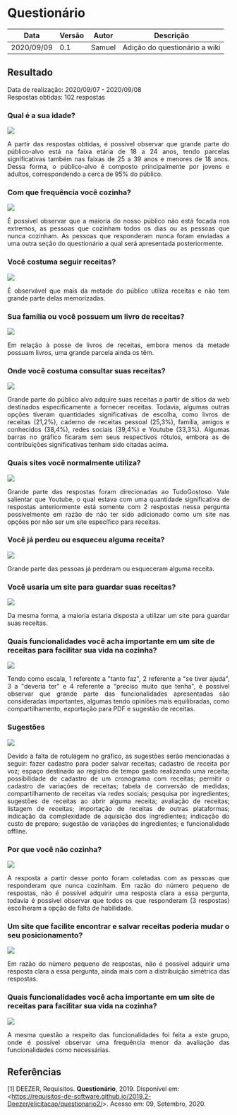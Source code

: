 # Questionário

| Data |Versão| Autor | Descrição |
| ---- | ---- | ----- | --------- |
| 2020/09/09 | 0.1 | Samuel| Adição do questionário a wiki |

## Resultado
<p> Data de realização: 2020/09/07 - 2020/09/08 </br>
Respostas obtidas: 102 respostas</p>

### Qual é a sua idade?

![](../../assets/02-requisitos/elicitacao/questionario/resultados_idade.png)

<p align="justify"> A partir das respostas obtidas, é possível observar que grande parte do público-alvo está na faixa etária de 18 a 24 anos, tendo parcelas significativas também nas faixas de 25 a 39 anos e menores de 18 anos. Dessa forma, o público-alvo é composto principalmente por jovens e adultos, correspondendo a cerca de 95% do público. </p>

### Com que frequência você cozinha?

![](../../assets/02-requisitos/elicitacao/questionario/resultados_frequencia.png)

<p align="justify"> É possível observar que a maioria do nosso público não está focada nos extremos, as pessoas que cozinham todos os dias ou as pessoas que nunca cozinham.  As pessoas que responderam nunca foram enviadas a uma outra seção do questionário a qual será apresentada posteriormente. </p>

### Você costuma seguir receitas?

![](../../assets/02-requisitos/elicitacao/questionario/resultados_seguir_receita.png)

<p align="justify"> É observável que mais da metade do público utiliza receitas e não tem grande parte delas memorizadas. </p>

### Sua família ou você possuem um livro de receitas?

![](../../assets/02-requisitos/elicitacao/questionario/resultados_livro.png)

<p align="justify"> Em relação à posse de livros de receitas, embora menos da metade possuam livros, uma grande parcela ainda os têm. </p>

### Onde você costuma consultar suas receitas?

![](../../assets/02-requisitos/elicitacao/questionario/resultados_locais.png)

<p align="justify"> Grande parte do público alvo adquire suas receitas a partir de sítios da web destinados especificamente a fornecer receitas. Todavia, algumas outras opções tiveram quantidades significativas de escolha, como livros de receitas (21,2%), caderno de receitas pessoal (25,3%), família, amigos e conhecidos (38,4%), redes sociais (39,4%) e Youtube (33,3%). Algumas barras no gráfico ficaram sem seus respectivos rótulos, embora as de contribuições significativas tenham sido citadas acima. </p>

### Quais sites você normalmente utiliza?

![](../../assets/02-requisitos/elicitacao/questionario/resultados_sites.png)

<p align="justify"> Grande parte das respostas foram direcionadas ao TudoGostoso. Vale salientar que Youtube, o qual estava com uma quantidade significativa de respostas anteriormente está somente com 2 respostas nessa pergunta possivelmente em razão de não ter sido adicionado como um site nas opções por não ser um site específico para receitas. </p>

### Você já perdeu ou esqueceu alguma receita?

![](../../assets/02-requisitos/elicitacao/questionario/resultados_perda.png)

<p align="justify"> Grande parte das pessoas já perderam ou esqueceram alguma receita. </p>

### Você usaria um site para guardar suas receitas?

![](../../assets/02-requisitos/elicitacao/questionario/resultados_uso.png)

<p align="justify"> Da mesma forma, a maioria estaria disposta a utilizar um site para guardar suas receitas. </p>

### Quais funcionalidades você acha importante em um site de receitas para facilitar sua vida na cozinha?

![](../../assets/02-requisitos/elicitacao/questionario/resultados_funcionalidades1.png)

<p align="justify"> Tendo como escala, 1 referente a "tanto faz", 2 referente a "se tiver ajuda", 3 a "deveria ter" e 4 referente a "preciso muito que tenha", é possível observar que grande parte das funcionalidades apresentadas são consideradas importantes, algumas tendo opiniões mais equilibradas, como compartilhamento, exportação para PDF e sugestão de receitas. </p>

### Sugestões

![](../../assets/02-requisitos/elicitacao/questionario/resultados_sugestoes.png)

<p align="justify"> Devido a falta de rotulagem no gráfico, as sugestões serão mencionadas a seguir: fazer cadastro para poder salvar receitas; cadastro de receita por voz; espaço destinado ao registro de tempo gasto realizando uma receita; possibilidade de cadastro de um cronograma com receitas; permitir o cadastro de variações de receitas; tabela de conversão de medidas; compartilhamento de receitas via redes sociais; pesquisa por ingredientes; sugestões de receitas ao abrir alguma receita; avaliação de receitas; listagem de receitas; importação de receitas de outras plataformas; indicação da complexidade de aquisição dos ingredientes; indicação do custo de preparo; sugestão de variações de ingredientes; e funcionalidade offline. </p>

### Por que você não cozinha?

![](../../assets/02-requisitos/elicitacao/questionario/resultados_razao.png)

<p align="justify"> A resposta a partir desse ponto foram coletadas com as pessoas que responderam que nunca cozinham. Em razão do número pequeno de respostas, não é possível adquirir uma resposta clara a essa pergunta, todavia é possível observar que todos os que responderam (3 respostas) escolheram a opção de falta de habilidade. </p>

### Um site que facilite encontrar e salvar receitas poderia mudar o seu posicionamento?

![](../../assets/02-requisitos/elicitacao/questionario/resultados_posicionamento.png)

<p align="justify"> Em razão do número pequeno de respostas, não é possível adquirir uma resposta clara a essa pergunta, ainda mais com a distribuição simétrica das respostas. </p>

### Quais funcionalidades você acha importante em um site de receitas para facilitar sua vida na cozinha?

![](../../assets/02-requisitos/elicitacao/questionario/resultados_funcionalidades2.png)

<p align="justify"> A mesma questão a respeito das funcionalidades foi feita a este grupo, onde é possível observar uma frequência menor da avaliação das funcionalidades como necessárias. </p>


## Referências

[1] DEEZER, Requisitos. **Questionário**, 2019. Disponível em: <<https://requisitos-de-software.github.io/2019.2-Deezer/elicitacao/questionario2/>>. Acesso em: 09, Setembro, 2020.
